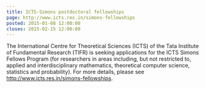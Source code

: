 ```yaml
---
title: ICTS-Simons postdoctoral fellowships
page: http://www.icts.res.in/simons-fellowships
posted: 2015-01-08 12:00:00
closes: 2015-02-15 12:00:00
---
```


The International Centre for Theoretical Sciences (ICTS) 
of the Tata Institute of Fundamental Research (TIFR) is seeking 
applications for the ICTS Simons Fellows Program (for researchers in areas 
including, but not restricted to, applied and interdisciplinary 
mathematics, theoretical computer science, statistics and probability). 
For more details, please see <http://www.icts.res.in/simons-fellowships>.
